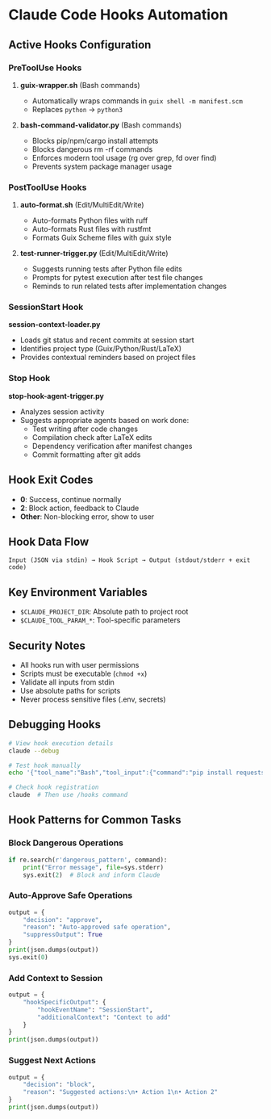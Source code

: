 # Claude Code Hooks Automation

## Active Hooks Configuration

### PreToolUse Hooks
1. **guix-wrapper.sh** (Bash commands)
   - Automatically wraps commands in `guix shell -m manifest.scm`
   - Replaces `python` → `python3`
   
2. **bash-command-validator.py** (Bash commands)
   - Blocks pip/npm/cargo install attempts
   - Blocks dangerous rm -rf commands
   - Enforces modern tool usage (rg over grep, fd over find)
   - Prevents system package manager usage

### PostToolUse Hooks
1. **auto-format.sh** (Edit/MultiEdit/Write)
   - Auto-formats Python files with ruff
   - Auto-formats Rust files with rustfmt
   - Formats Guix Scheme files with guix style

2. **test-runner-trigger.py** (Edit/MultiEdit/Write)
   - Suggests running tests after Python file edits
   - Prompts for pytest execution after test file changes
   - Reminds to run related tests after implementation changes

### SessionStart Hook
**session-context-loader.py**
- Loads git status and recent commits at session start
- Identifies project type (Guix/Python/Rust/LaTeX)
- Provides contextual reminders based on project files

### Stop Hook
**stop-hook-agent-trigger.py**
- Analyzes session activity
- Suggests appropriate agents based on work done:
  - Test writing after code changes
  - Compilation check after LaTeX edits
  - Dependency verification after manifest changes
  - Commit formatting after git adds

## Hook Exit Codes
- **0**: Success, continue normally
- **2**: Block action, feedback to Claude
- **Other**: Non-blocking error, show to user

## Hook Data Flow
```
Input (JSON via stdin) → Hook Script → Output (stdout/stderr + exit code)
```

## Key Environment Variables
- `$CLAUDE_PROJECT_DIR`: Absolute path to project root
- `$CLAUDE_TOOL_PARAM_*`: Tool-specific parameters

## Security Notes
- All hooks run with user permissions
- Scripts must be executable (`chmod +x`)
- Validate all inputs from stdin
- Use absolute paths for scripts
- Never process sensitive files (.env, secrets)

## Debugging Hooks
```bash
# View hook execution details
claude --debug

# Test hook manually
echo '{"tool_name":"Bash","tool_input":{"command":"pip install requests"}}' | ~/.claude/hooks/bash-command-validator.py

# Check hook registration
claude  # Then use /hooks command
```

## Hook Patterns for Common Tasks

### Block Dangerous Operations
```python
if re.search(r'dangerous_pattern', command):
    print("Error message", file=sys.stderr)
    sys.exit(2)  # Block and inform Claude
```

### Auto-Approve Safe Operations
```python
output = {
    "decision": "approve",
    "reason": "Auto-approved safe operation",
    "suppressOutput": True
}
print(json.dumps(output))
sys.exit(0)
```

### Add Context to Session
```python
output = {
    "hookSpecificOutput": {
        "hookEventName": "SessionStart",
        "additionalContext": "Context to add"
    }
}
print(json.dumps(output))
```

### Suggest Next Actions
```python
output = {
    "decision": "block",
    "reason": "Suggested actions:\n• Action 1\n• Action 2"
}
print(json.dumps(output))
```